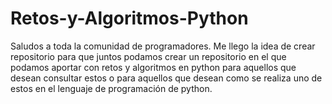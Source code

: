 # Retos-y-Algoritmos-Python
Saludos a toda la comunidad de programadores. Me llego la idea de crear repositorio para que juntos podamos crear un repositorio en el que podamos aportar con retos y algoritmos en python para aquellos que desean consultar estos o para aquellos que desean como se realiza uno de estos en el lenguaje de programación de python.
